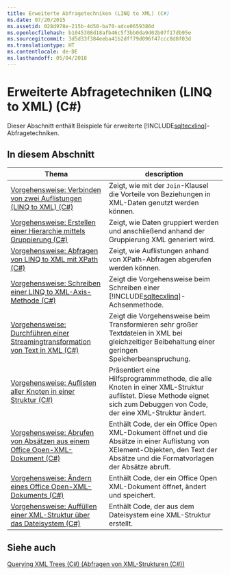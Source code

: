```yaml
---
title: Erweiterte Abfragetechniken (LINQ to XML) (C#)
ms.date: 07/20/2015
ms.assetid: 028d978e-215b-4d50-ba70-adce0659386d
ms.openlocfilehash: b1045308d18afb46c5f3bb0da9d02b07f17db95e
ms.sourcegitcommit: 3d5d33f384eeba41b2dff79d096f47ccc8d8f03d
ms.translationtype: HT
ms.contentlocale: de-DE
ms.lasthandoff: 05/04/2018
---
```

# <a name="advanced-query-techniques-linq-to-xml-c"></a>Erweiterte Abfragetechniken (LINQ to XML) (C#)
Dieser Abschnitt enthält Beispiele für erweiterte [!INCLUDE[sqltecxlinq](~/includes/sqltecxlinq-md.md)]-Abfragetechniken.  
  
## <a name="in-this-section"></a>In diesem Abschnitt  
  
|Thema|description|  
|-----------|-----------------|  
|[Vorgehensweise: Verbinden von zwei Auflistungen (LINQ to XML) (C#)](../../../../csharp/programming-guide/concepts/linq/how-to-join-two-collections-linq-to-xml.md)|Zeigt, wie mit der `Join`-Klausel die Vorteile von Beziehungen in XML-Daten genutzt werden können.|  
|[Vorgehensweise: Erstellen einer Hierarchie mittels Gruppierung (C#)](../../../../csharp/programming-guide/concepts/linq/how-to-create-hierarchy-using-grouping.md)|Zeigt, wie Daten gruppiert werden und anschließend anhand der Gruppierung XML generiert wird.|  
|[Vorgehensweise: Abfragen von LINQ to XML mit XPath (C#)](../../../../csharp/programming-guide/concepts/linq/how-to-query-linq-to-xml-using-xpath.md)|Zeigt, wie Auflistungen anhand von XPath-Abfragen abgerufen werden können.|  
|[Vorgehensweise: Schreiben einer LINQ to XML-Axis-Methode (C#)](../../../../csharp/programming-guide/concepts/linq/how-to-write-a-linq-to-xml-axis-method.md)|Zeigt die Vorgehensweise beim Schreiben einer [!INCLUDE[sqltecxlinq](~/includes/sqltecxlinq-md.md)]-Achsenmethode.|  
|[Vorgehensweise: Durchführen einer Streamingtransformation von Text in XML (C#)](../../../../csharp/programming-guide/concepts/linq/how-to-perform-streaming-transformations-of-text-to-xml.md)|Zeigt die Vorgehensweise beim Transformieren sehr großer Textdateien in XML bei gleichzeitiger Beibehaltung einer geringen Speicherbeanspruchung.|  
|[Vorgehensweise: Auflisten aller Knoten in einer Struktur (C#)](../../../../csharp/programming-guide/concepts/linq/how-to-list-all-nodes-in-a-tree.md)|Präsentiert eine Hilfsprogrammmethode, die alle Knoten in einer XML-Struktur auflistet. Diese Methode eignet sich zum Debuggen von Code, der eine XML-Struktur ändert.|  
|[Vorgehensweise: Abrufen von Absätzen aus einem Office Open-XML-Dokument (C#)](../../../../csharp/programming-guide/concepts/linq/how-to-retrieve-paragraphs-from-an-office-open-xml-document.md)|Enthält Code, der ein Office Open XML-Dokument öffnet und die Absätze in einer Auflistung von XElement-Objekten, den Text der Absätze und die Formatvorlagen der Absätze abruft.|  
|[Vorgehensweise: Ändern eines Office Open-XML-Dokuments (C#)](../../../../csharp/programming-guide/concepts/linq/how-to-modify-an-office-open-xml-document.md)|Enthält Code, der ein Office Open XML-Dokument öffnet, ändert und speichert.|  
|[Vorgehensweise: Auffüllen einer XML-Struktur über das Dateisystem (C#)](../../../../csharp/programming-guide/concepts/linq/how-to-populate-an-xml-tree-from-the-file-system.md)|Enthält Code, der aus dem Dateisystem eine XML-Struktur erstellt.|  
  
## <a name="see-also"></a>Siehe auch  
 [Querying XML Trees (C#) (Abfragen von XML-Strukturen (C#))](../../../../csharp/programming-guide/concepts/linq/querying-xml-trees.md)
